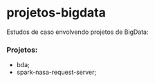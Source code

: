 # projetos-bigdata

Estudos de caso envolvendo projetos de BigData:

### Projetos:

- bda;
- spark-nasa-request-server;